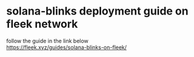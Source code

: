 # solana-blinks deployment guide on fleek network  
follow the guide in the link below  
https://fleek.xyz/guides/solana-blinks-on-fleek/  

